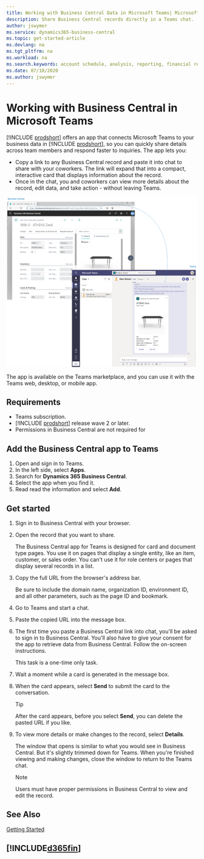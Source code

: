 ```yaml
---
title: Working with Business Central Data in Microsoft Teams| Microsoft Docs
description: Share Business Central records directly in a Teams chat.
author: jswymer
ms.service: dynamics365-business-central
ms.topic: get-started-article
ms.devlang: na
ms.tgt_pltfrm: na
ms.workload: na
ms.search.keywords: account schedule, analysis, reporting, financial report, business intelligence, KPI
ms.date: 07/10/2020
ms.author: jswymer
---
```

# Working with Business Central in Microsoft Teams

[!INCLUDE [prodshort](includes/prodshort.md)] offers an app that connects Microsoft Teams to your business data in [!INCLUDE [prodshort](includes/prodshort.md)], so you can quickly share details across team members and respond faster to inquiries. The app lets you:

- Copy a link to any Business Central record and paste it into chat to share with your coworkers. The link will expand that into a compact, interactive card that displays information about the record. 
- Once in the chat, you and coworkers can view more details about the record, edit data, and take action - without leaving Teams.

[![Teams integration with Business Central](media/teams-intro-v2.png)](media/teams-intro-v2.png#lightbox)

The app is available on the Teams marketplace, and you can use it with the Teams web, desktop, or mobile app.

## Requirements

- Teams subscription.
- [!INCLUDE [prodshort](includes/prodshort.md)] release wave 2 or later.
- Permissions in Business Central are not required for 

## Add the Business Central app to Teams

1. Open and sign in to Teams.
2. In the left side, select **Apps**.
3. Search for **Dynamics 365 Business Central**.
4. Select the app when you find it.
5. Read read the information and select **Add**.

## Get started

1. Sign in to Business Central with your browser.
2. Open the record that you want to share.

    The Business Central app for Teams is designed for card and document type pages. You use it on pages that display a single entity, like an item, customer, or sales order. You can't use it for role centers or pages that display several records in a list.

3. Copy the full URL from the browser's address bar.

    Be sure to include the domain name, organization ID, environment ID, and all other parameters, such as the page ID and bookmark.
4. Go to Teams and start a chat.
5. Paste the copied URL into the message box.

6. The first time you paste a Business Central link into chat, you'll be asked to sign in to Business Central. You'll also have to give your consent for the app to retrieve data from Business Central. Follow the on-screen instructions.

    This task is a one-time only task.

7. Wait a moment while a card is generated in the message box.

8. When the card appears, select **Send** to submit the card to the conversation.

    > [!TIP]
    > After the card appears, before you select **Send**, you can delete the pasted URL if you like.

9. To view more details or make changes to the record, select **Details**.

    The window that opens is similar to what you would see in Business Central. But it's slightly trimmed down for Teams. When you're finished viewing and making changes, close the window to return to the Teams chat.

    > [!NOTE]
    > Users must have proper permissions in Business Central to view and edit the record.

## See Also

[Getting Started](product-get-started.md)  

## [!INCLUDE[d365fin](includes/free_trial_md.md)]  
